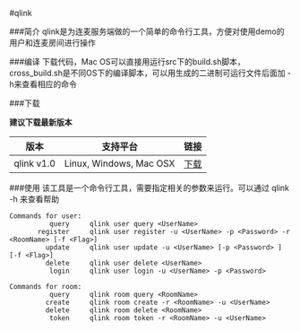 #qlink

###简介
qlink是为连麦服务端做的一个简单的命令行工具，方便对使用demo的用户和连麦房间进行操作

###编译
下载代码，Mac OS可以直接用运行src下的build.sh脚本，cross_build.sh是不同OS下的编译脚本，可以用生成的二进制可运行文件后面加 -h来查看相应的命令

###下载

**建议下载最新版本**

|版本     |支持平台|链接|
|--------|---------|----|
|qlink v1.0|Linux, Windows, Mac OSX|[下载](http://devtools.qiniu.com/qlink.zip)|

###使用
该工具是一个命令行工具，需要指定相关的参数来运行。可以通过 qlink -h 来查看帮助

```
Commands for user:
          query		qlink user query <UserName>
       register		qlink user register -u <UserName> -p <Password> -r <RoomName> [-f <Flag>]
         update		qlink user update -u <UserName> [-p <Password> ] [-f <Flag>]
         delete		qlink user delete <UserName>
          login		qlink user login -u <UserName> -p <Password>

Commands for room:
          query		qlink room query <RoomName>
         create		qlink room create -r <RoomName> -u <UserName>
         delete		qlink room delete <RoomName>
          token		qlink room token -r <RoomName> -u <UserName>
```